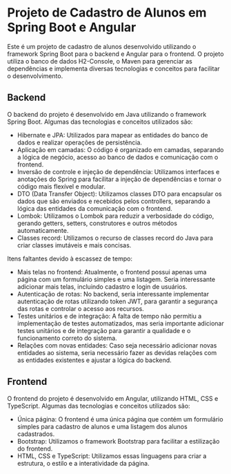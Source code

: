 # Projeto de Cadastro de Alunos em Spring Boot e Angular

Este é um projeto de cadastro de alunos desenvolvido utilizando o framework Spring Boot para o backend e Angular para o frontend. O projeto utiliza o banco de dados H2-Console, o Maven para gerenciar as dependências e implementa diversas tecnologias e conceitos para facilitar o desenvolvimento.

## Backend

O backend do projeto é desenvolvido em Java utilizando o framework Spring Boot. Algumas das tecnologias e conceitos utilizados são:

- Hibernate e JPA: Utilizados para mapear as entidades do banco de dados e realizar operações de persistência.
- Aplicação em camadas: O código é organizado em camadas, separando a lógica de negócio, acesso ao banco de dados e comunicação com o frontend.
- Inversão de controle e injeção de dependência: Utilizamos interfaces e anotações do Spring para facilitar a injeção de dependências e tornar o código mais flexível e modular.
- DTO (Data Transfer Object): Utilizamos classes DTO para encapsular os dados que são enviados e recebidos pelos controllers, separando a lógica das entidades da comunicação com o frontend.
- Lombok: Utilizamos o Lombok para reduzir a verbosidade do código, gerando getters, setters, construtores e outros métodos automaticamente.
- Classes record: Utilizamos o recurso de classes record do Java para criar classes imutáveis e mais concisas.

Itens faltantes devido à escassez de tempo:
- Mais telas no frontend: Atualmente, o frontend possui apenas uma página com um formulário simples e uma listagem. Seria interessante adicionar mais telas, incluindo cadastro e login de usuários.
- Autenticação de rotas: No backend, seria interessante implementar autenticação de rotas utilizando token JWT, para garantir a segurança das rotas e controlar o acesso aos recursos.
- Testes unitários e de integração: A falta de tempo não permitiu a implementação de testes automatizados, mas seria importante adicionar testes unitários e de integração para garantir a qualidade e o funcionamento correto do sistema.
- Relações com novas entidades: Caso seja necessário adicionar novas entidades ao sistema, seria necessário fazer as devidas relações com as entidades existentes e ajustar a lógica do backend.

## Frontend

O frontend do projeto é desenvolvido em Angular, utilizando HTML, CSS e TypeScript. Algumas das tecnologias e conceitos utilizados são:

- Única página: O frontend é uma única página que contém um formulário simples para cadastro de alunos e uma listagem dos alunos cadastrados.
- Bootstrap: Utilizamos o framework Bootstrap para facilitar a estilização do frontend.
- HTML, CSS e TypeScript: Utilizamos essas linguagens para criar a estrutura, o estilo e a interatividade da página.
